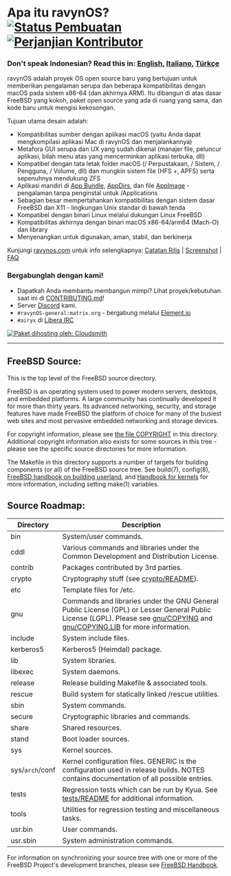 # Apa itu ravynOS? [![Status Pembuatan](https://api.cirrus-ci.com/github/ravynsoft/ravynos.svg?branch=main)](https://cirrus-ci.com/github/ravynsoft/ravynos) [ ![Perjanjian Kontributor](https://img.shields.io/badge/Contributor%20Covenant-2.1-4baaaa.svg)](CODE_OF_CONDUCT.md)
### Don't speak Indonesian? Read this in: [English](README.md), [Italiano](README.IT.md), [Türkçe](README.TR.md)

ravynOS adalah proyek OS open source baru yang bertujuan untuk memberikan pengalaman serupa dan beberapa kompatibilitas dengan macOS pada sistem x86-64 (dan akhirnya ARM). Itu dibangun di atas dasar FreeBSD yang kokoh, paket open source yang ada di ruang yang sama, dan kode baru untuk mengisi kekosongan.

Tujuan utama desain adalah:
- Kompatibilitas sumber dengan aplikasi macOS (yaitu Anda dapat mengkompilasi aplikasi Mac di ravynOS dan menjalankannya)
- Metafora GUI serupa dan UX yang sudah dikenal (manajer file, peluncur aplikasi, bilah menu atas yang mencerminkan aplikasi terbuka, dll)
- Kompatibel dengan tata letak folder macOS (/ Perpustakaan, / Sistem, / Pengguna, / Volume, dll) dan mungkin sistem file (HFS +, APFS) serta sepenuhnya mendukung ZFS
- Aplikasi mandiri di [App Bundle](https://developer.apple.com/documentation/foundation/bundle), [AppDirs](https://github.com/AppImage/AppImageKit/wiki/AppDir), dan file [AppImage](https://github.com/AppImage) - pengalaman tanpa penginstal untuk /Applications
- Sebagian besar mempertahankan kompatibilitas dengan sistem dasar FreeBSD dan X11 - lingkungan Unix standar di bawah tenda
- Kompatibel dengan binari Linux melalui dukungan Linux FreeBSD
- Kompatibilitas akhirnya dengan binari macOS x86-64/arm64 (Mach-O) dan library
- Menyenangkan untuk digunakan, aman, stabil, dan berkinerja

Kunjungi [ravynos.com](https://ravynos.com/) untuk info selengkapnya: [Catatan Rilis](https://ravynos.com/releases.html) | [Screenshot](https://ravynos.com/screenshots.html) | [FAQ](https://ravynos.com/faq.html)

### Bergabunglah dengan kami!

* Dapatkah Anda membantu membangun mimpi? Lihat proyek/kebutuhan saat ini di [CONTRIBUTING.md](CONTRIBUTING.md)!
* Server [Discord](https://discord.com/invite/8caJbAGNwY) kami.
* `#ravynOS-general:matrix.org` - bergabung melalui [Element.io](https://app.element.io/#/room/%23ravynOS-general:matrix.org)
* `#airyx` di [Libera IRC](https://web.libera.chat/?channel=#airyx)

[![Paket dihosting oleh: Cloudsmith](https://img.shields.io/badge/OSS%20hosting%20by-cloudsmith-blue?logo=cloudsmith&style=flat-square)](https://cloudsmith.com)

---

FreeBSD Source:
---------------
This is the top level of the FreeBSD source directory.

FreeBSD is an operating system used to power modern servers, desktops, and embedded platforms.
A large community has continually developed it for more than thirty years.
Its advanced networking, security, and storage features have made FreeBSD the platform of choice for many of the busiest web sites and most pervasive embedded networking and storage devices.

For copyright information, please see [the file COPYRIGHT](COPYRIGHT) in this directory.
Additional copyright information also exists for some sources in this tree - please see the specific source directories for more information.

The Makefile in this directory supports a number of targets for building components (or all) of the FreeBSD source tree.
See build(7), config(8), [FreeBSD handbook on building userland](https://docs.freebsd.org/en/books/handbook/cutting-edge/#makeworld), and [Handbook for kernels](https://docs.freebsd.org/en/books/handbook/kernelconfig/) for more information, including setting make(1) variables.

Source Roadmap:
---------------
| Directory | Description |
| --------- | ----------- |
| bin | System/user commands. |
| cddl | Various commands and libraries under the Common Development and Distribution License. |
| contrib | Packages contributed by 3rd parties. |
| crypto | Cryptography stuff (see [crypto/README](crypto/README)). |
| etc | Template files for /etc. |
| gnu | Commands and libraries under the GNU General Public License (GPL) or Lesser General Public License (LGPL). Please see [gnu/COPYING](gnu/COPYING) and [gnu/COPYING.LIB](gnu/COPYING.LIB) for more information. |
| include | System include files. |
| kerberos5 | Kerberos5 (Heimdal) package. |
| lib | System libraries. |
| libexec | System daemons. |
| release | Release building Makefile & associated tools. |
| rescue | Build system for statically linked /rescue utilities. |
| sbin | System commands. |
| secure | Cryptographic libraries and commands. |
| share | Shared resources. |
| stand | Boot loader sources. |
| sys | Kernel sources. |
| sys/`arch`/conf | Kernel configuration files. GENERIC is the configuration used in release builds. NOTES contains documentation of all possible entries. |
| tests | Regression tests which can be run by Kyua.  See [tests/README](tests/README) for additional information. |
| tools | Utilities for regression testing and miscellaneous tasks. |
| usr.bin | User commands. |
| usr.sbin | System administration commands. |

For information on synchronizing your source tree with one or more of the FreeBSD Project's development branches, please see [FreeBSD Handbook](https://docs.freebsd.org/en/books/handbook/cutting-edge/#current-stable).
